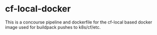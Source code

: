# cf-local-docker
This is a concourse pipeline and dockerfile for the cf-local based docker image used for buildpack pushes to k8s/cf/etc.
